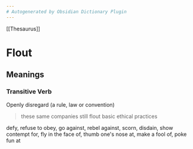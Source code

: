 ```yaml
---
# Autogenerated by Obsidian Dictionary Plugin
---
```


[[Thesaurus]]

# Flout

## Meanings

### Transitive Verb

Openly disregard (a rule, law or convention)

> these same companies still flout basic ethical practices

defy, refuse to obey, go against, rebel against, scorn, disdain, show contempt for, fly in the face of, thumb one's nose at, make a fool of, poke fun at


